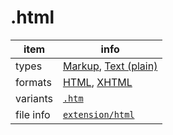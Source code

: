 

# .html

item | info
--- | ---
types | [Markup](../dataTypes/markup.md), [Text (plain)](../dataTypes/textPlain.md)
formats | [HTML](../fileFormats/html.md), [XHTML](../fileFormats/xhtml.md)
variants | [`.htm`](../extensions/htm.md)
file info | [`extension/html`]({{fileinfo}}/html)



